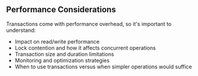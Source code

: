 ## Performance Considerations

Transactions come with performance overhead, so it's important to understand:

* Impact on read/write performance
* Lock contention and how it affects concurrent operations
* Transaction size and duration limitations
* Monitoring and optimization strategies
* When to use transactions versus when simpler operations would suffice